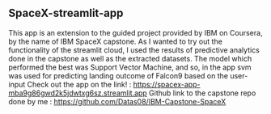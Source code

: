 ## SpaceX-streamlit-app
 This app is an extension to the guided project provided by IBM on Coursera, by the name of IBM SpaceX capstone. As I wanted to try out the functionality of the streamlit cloud, I used the results of predictive analytics done in the capstone as well as the extracted datasets. The model which performed the best was Support Vector Machine, and so, in the app svm was used for predicting landing outcome of Falcon9 based on the user-input
Check out the app on the link! : https://spacex-app-mba9g86gwd2k5jdwtxg6sz.streamlit.app
Github link to the capstone repo done by me : https://github.com/Datas08/IBM-Capstone-SpaceX
